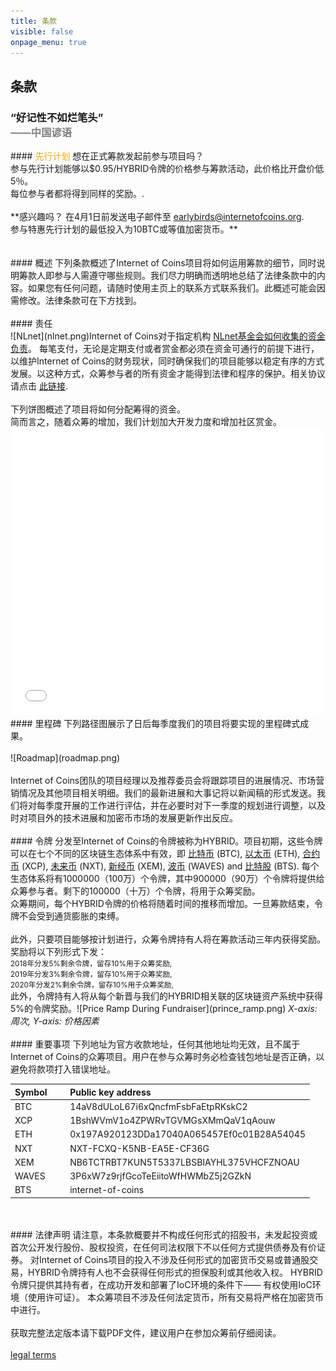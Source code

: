 ```yaml
---
title: 条款
visible: false
onpage_menu: true
---
```


## 条款
<h3>“好记性不如烂笔头”<br><span style="color:gray;"> ——中国谚语</span></h3>
#### <span style="color: orange;">先行计划</span>
想在正式筹款发起前参与项目吗？<br>参与先行计划能够以$0.95/HYBRID令牌的价格参与筹款活动，此价格比开盘价低5％。<br>每位参与者都将得到同样的奖励。.
<br><br>**感兴趣吗？ 在4月1日前发送电子邮件至 <a href="mailto:earlybirds@internetofcoins.org">earlybirds@internetofcoins.org</a>.<br /> 参与特惠先行计划的最低投入为10BTC或等值加密货币。**
<br><br><br>
#### 概述
下列条款概述了Internet of Coins项目将如何运用筹款的细节，同时说明筹款人即参与人需遵守哪些规则。我们尽力明确而透明地总结了法律条款中的内容。如果您有任何问题，请随时使用主页上的联系方式联系我们。此概述可能会因需修改。法律条款可在下方找到。
<br><br>
#### 责任
<span class="column-left" style="width: 200px;"><br>![NLnet](nlnet.png)</span><span class="column-right">Internet of Coins对于指定机构 <a href="https://nlnet.nl" target="_blank">NLnet基金会如何收集的资金负责</a>。 每笔支付，无论是定期支付或者赏金都必须在资金可通行的前提下进行，以维护Internet of Coins的财务现状，同时确保我们的项目能够以稳定有序的方式发展。以这种方式，众筹参与者的所有资金才能得到法律和程序的保护。相关协议请点击 <a href="https://coinstorm.net/terms/NLnet_letter.pdf" target="_blank">此链接</a>.</span>
<br><br>
下列饼图概述了项目将如何分配筹得的资金。<br />
简而言之，随着众筹的增加，我们计划加大开发力度和增加社区赏金。<br />
<iframe src="/piechart/index.html" frameborder="0" style="width: 100%; height: 460px; border: 0px solid #CCC; border-radius: 12px;">请下载能够显示图表的浏览器以查阅饼图</iframe>
#### 里程碑
下列路径图展示了日后每季度我们的项目将要实现的里程碑式成果。
<br><br>
![Roadmap](roadmap.png)
<br><br>
Internet of Coins团队的项目经理以及推荐委员会将跟踪项目的进展情况、市场营销情况及其他项目相关明细。我们的最新进展和大事记将以新闻稿的形式发送。我们将对每季度开展的工作进行评估，并在必要时对下一季度的规划进行调整，以及时对项目外的技术进展和加密币市场的发展更新作出反应。
<br><br>
#### 令牌
分发至Internet of Coins的令牌被称为HYBRID。项目初期，这些令牌可以在七个不同的区块链生态体系中有效，即 <a href="https://bitcoin.com" target="_blank">比特币</a> (BTC), <a href="https://ethereum.org" target="_blank">以太币</a> (ETH), <a href="https://counterparty.io" target="_blank">合约币</a> (XCP), <a href="http://nxt.org/" target="_blank">未来币</a> (NXT), <a href="https://www.nem.io/" target="_blank">新经币</a> (XEM), <a href="https://wavesplatform.com/" target="_blank">波币</a> (WAVES) and <a href="https://bitshares.org/" target="_blank">比特股</a> (BTS).
每个生态体系将有1000000（100万）个令牌，其中900000（90万）个令牌将提供给众筹参与者。剩下的100000（十万）个令牌，将用于众筹奖励。
<span class="column-left"><br>众筹期间，每个HYBRID令牌的价格将随着时间的推移而增加。一旦筹款结束，令牌不会受到通货膨胀的束缚。<br><br>此外，只要项目能够按计划进行，众筹令牌持有人将在筹款活动三年内获得奖励。奖励将以下列形式下发：<small><br>
2018年分发5%剩余令牌，留存10%用于众筹奖励,<br>
2019年分发3%剩余令牌，留存10%用于众筹奖励,<br>
2020年分发2%剩余令牌，留存10%用于众筹奖励,<br></small>
此外，令牌持有人将从每个新晋与我们的HYBRID相关联的区块链资产系统中获得5%的令牌奖励。</span><span class="column-right">![Price Ramp During Fundraiser](prince_ramp.png)
<em>X-axis: 周次, Y-axis: 价格因素</em></span>
<br><br>
#### 重要事项
下列地址为官方收款地址，任何其他地址均无效，且不属于Internet of Coins的众筹项目。用户在参与众筹时务必检查钱包地址是否正确，以避免将款项打入错误地址。
<br>
<center><table style="text-align: left;">
<thead><tr><th>Symbol &nbsp;&nbsp;&nbsp;&nbsp;&nbsp;</th><th>Public key address</th></tr></thead>
<tbody>
<tr><td>BTC</td><td>14aV8dULoL67i6xQncfmFsbFaEtpRKskC2</td></tr>
<tr><td>XCP</td><td>1BshWVmV1o4ZPWRvTGVMGsXMmQaV1qAouw</td></tr>
<tr><td>ETH</td><td>0x197A920123DDa17040A065457Ef0c01B28A54045</td></tr>
<tr><td>NXT</td><td>NXT-FCXQ-K5NB-EA5E-CF36G</td></tr>
<tr><td>XEM</td><td>NB6TCTRBT7KUN5T5337LBSBIAYHL375VHCFZNOAU</td></tr>
<tr><td>WAVES</td><td>3P6xW7z9rjfGcoTeEiitoWfHWMbZ5j2GZkN</td></tr>
<tr><td>BTS</td><td>internet-of-coins</td></tr>
</tbody></table></center>
<br><br>
#### 法律声明
请注意，本条款概要并不构成任何形式的招股书，未发起投资或首次公开发行股份、股权投资，在任何司法权限下不以任何方式提供债券及有价证券。
对Internet of Coins项目的投入不涉及任何形式的加密货币交易或普通股交易，HYBRID令牌持有人也不会获得任何形式的担保股利或其他收入权。 HYBRID令牌只提供其持有者，在成功开发和部署了IoC环境的条件下—— 有权使用IoC环境（使用许可证）。
本众筹项目不涉及任何法定货币，所有交易将严格在加密货币中进行。
<br><br>
获取完整法定版本请下载PDF文件，建议用户在参加众筹前仔细阅读。<br><br>
<a class="page-scroll btn btn-xl" href="/IoC_crowdfund_terms.pdf" target="_blank">legal terms</a>
<br><br>
